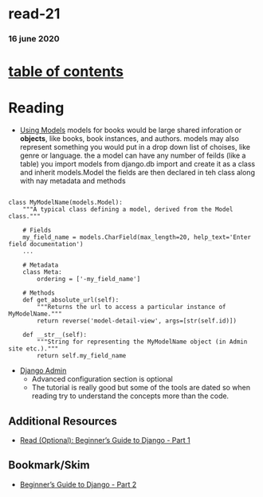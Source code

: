 # read-21
### 16 june 2020
# [table of contents](https://h-griffin.github.io/reading-notes-401/)

# Reading
- [Using Models](https://developer.mozilla.org/en-US/docs/Learn/Server-side/Django/Models)
models for books would be large shared inforation or **objects**, like books, book instances, and authors. models may also represent something you would put in a drop down list of choises, like genre or language. the a model can have any number of feilds (like a table) you import models from django.db import and create it as a class and inherit models.Model the fields are then declared in teh class along with nay metadata and methods 


```from django.db import models

class MyModelName(models.Model):
    """A typical class defining a model, derived from the Model class."""

    # Fields
    my_field_name = models.CharField(max_length=20, help_text='Enter field documentation')
    ...

    # Metadata
    class Meta: 
        ordering = ['-my_field_name']

    # Methods
    def get_absolute_url(self):
        """Returns the url to access a particular instance of MyModelName."""
        return reverse('model-detail-view', args=[str(self.id)])
    
    def __str__(self):
        """String for representing the MyModelName object (in Admin site etc.)."""
        return self.my_field_name
```

- [Django Admin](https://developer.mozilla.org/en-US/docs/Learn/Server-side/Django/Admin_site)
    - Advanced configuration section is optional
    - The tutorial is really good but some of the tools are dated so when reading try to understand the concepts more than the code.

## Additional Resources
- [Read (Optional): Beginner’s Guide to Django - Part 1](https://simpleisbetterthancomplex.com/series/2017/09/04/a-complete-beginners-guide-to-django-part-1.html)


## Bookmark/Skim
- [Beginner’s Guide to Django - Part 2](https://simpleisbetterthancomplex.com/series/2017/09/11/a-complete-beginners-guide-to-django-part-2.html)

